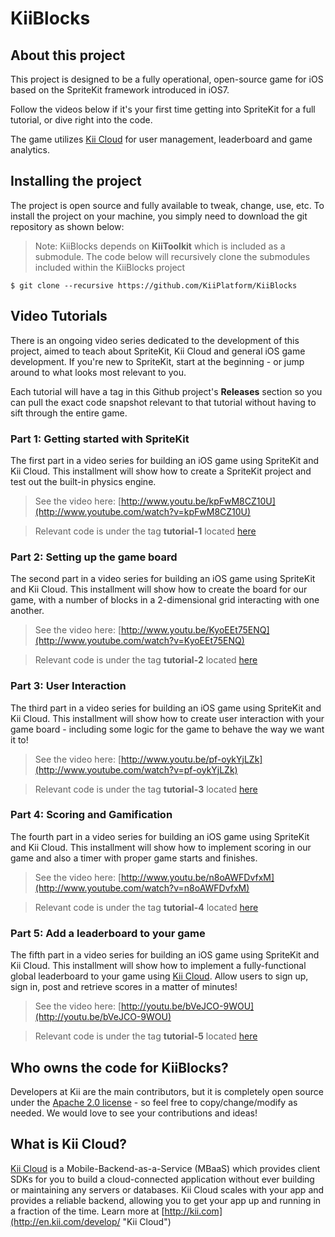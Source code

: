 # KiiBlocks

## About this project
This project is designed to be a fully operational, open-source game for iOS based on the SpriteKit framework introduced in iOS7. 

Follow the videos below if it's your first time getting into SpriteKit for a full tutorial, or dive right into the code.

The game utilizes [Kii Cloud](http://en.kii.com/develop/mobile-backend/) for user management, leaderboard and game analytics.

## Installing the project
The project is open source and fully available to tweak, change, use, etc. To install the project on your machine, you simply need to download the git repository as shown below:

> Note: KiiBlocks depends on **KiiToolkit** which is included as a submodule. The code below will recursively clone the submodules included within the KiiBlocks project

    $ git clone --recursive https://github.com/KiiPlatform/KiiBlocks  


## Video Tutorials
There is an ongoing video series dedicated to the development of this project, aimed to teach about SpriteKit, Kii Cloud and general iOS game development. If you're new to SpriteKit, start at the beginning - or jump around to what looks most relevant to you.

Each tutorial will have a tag in this Github project's **Releases** section so you can pull the exact code snapshot relevant to that tutorial without having to sift through the entire game. 

### Part 1: Getting started with SpriteKit
The first part in a video series for building an iOS game using SpriteKit and Kii Cloud. This installment will show how to create a SpriteKit project and test out the built-in physics engine.

> See the video here: [http://www.youtu.be/kpFwM8CZ10U](http://www.youtube.com/watch?v=kpFwM8CZ10U)

> Relevant code is under the tag **tutorial-1** located [here](https://github.com/KiiPlatform/KiiBlocks/releases/tag/tutorial-1)

### Part 2: Setting up the game board
The second part in a video series for building an iOS game using SpriteKit and Kii Cloud. This installment will show how to create the board for our game, with a number of blocks in a 2-dimensional grid interacting with one another.

> See the video here: [http://www.youtu.be/KyoEEt75ENQ](http://www.youtube.com/watch?v=KyoEEt75ENQ)

> Relevant code is under the tag **tutorial-2** located [here](https://github.com/KiiPlatform/KiiBlocks/releases/tag/tutorial-2)

### Part 3: User Interaction
The third part in a video series for building an iOS game using SpriteKit and Kii Cloud. This installment will show how to create user interaction with your game board - including some logic for the game to behave the way we want it to!

> See the video here: [http://www.youtu.be/pf-oykYjLZk](http://www.youtube.com/watch?v=pf-oykYjLZk)

> Relevant code is under the tag **tutorial-3** located [here](https://github.com/KiiPlatform/KiiBlocks/releases/tag/tutorial-3)

### Part 4: Scoring and Gamification
The fourth part in a video series for building an iOS game using SpriteKit and Kii Cloud. This installment will show how to implement scoring in our game and also a timer with proper game starts and finishes.

> See the video here: [http://www.youtu.be/n8oAWFDvfxM](http://www.youtube.com/watch?v=n8oAWFDvfxM)

> Relevant code is under the tag **tutorial-4** located [here](https://github.com/KiiPlatform/KiiBlocks/releases/tag/tutorial-4)

### Part 5: Add a leaderboard to your game
The fifth part in a video series for building an iOS game using SpriteKit and Kii Cloud. This installment will show how to implement a fully-functional global leaderboard to your game using [Kii Cloud](http://en.kii.com/develop/). Allow users to sign up, sign in, post and retrieve scores in a matter of minutes!

> See the video here: [http://youtu.be/bVeJCO-9WOU](http://youtu.be/bVeJCO-9WOU)

> Relevant code is under the tag **tutorial-5** located [here](https://github.com/KiiPlatform/KiiBlocks/releases/tag/tutorial-5)

## Who owns the code for KiiBlocks?
Developers at Kii are the main contributors, but it is completely open source under the [Apache 2.0 license](http://www.apache.org/licenses/LICENSE-2.0 "Apache 2.0") - so feel free to copy/change/modify as needed. We would love to see your contributions and ideas!


## What is Kii Cloud?
[Kii Cloud](http://en.kii.com/develop/ "Kii Cloud") is a Mobile-Backend-as-a-Service (MBaaS) which provides client SDKs for you to build a cloud-connected application without ever building or maintaining any servers or databases. Kii Cloud scales with your app and provides a reliable backend, allowing you to get your app up and running in a fraction of the time. Learn more at [http://kii.com](http://en.kii.com/develop/ "Kii Cloud")
